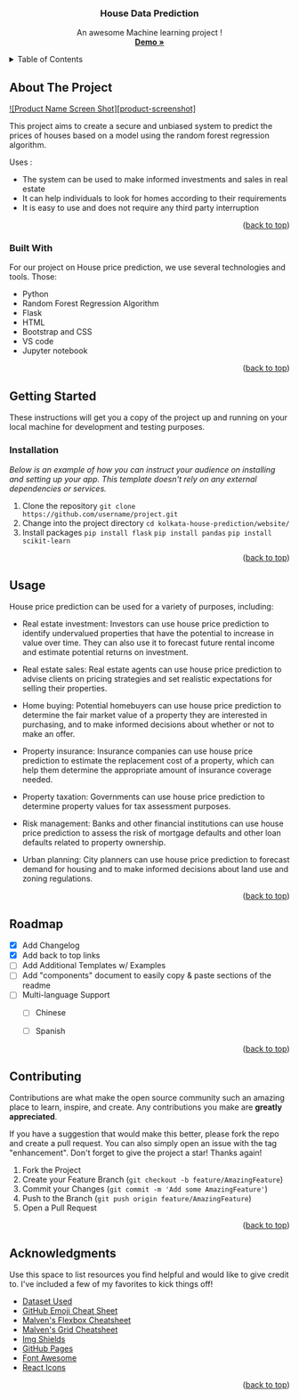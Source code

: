 <div align="center" id="readme-top">

  <h3 align="center">House Data Prediction</h3>

  <p align="center">
    An awesome Machine learning project !
    <br />
    <a href="https://github.com/othneildrew/Best-README-Template"><strong>Demo »</strong></a>
</div>



<!-- TABLE OF CONTENTS -->
<details>
  <summary>Table of Contents</summary>
  <ol>
    <li>
      <a href="#about-the-project">About The Project</a>
      <ul>
        <li><a href="#built-with">Built With</a></li>
      </ul>
    </li>
    <li>
      <a href="#getting-started">Getting Started</a>
      <ul>
        <li><a href="#prerequisites">Prerequisites</a></li>
        <li><a href="#installation">Installation</a></li>
      </ul>
    </li>
    <li><a href="#usage">Usage</a></li>
    <li><a href="#contributing">Contributing</a></li>
    <li><a href="#acknowledgments">Acknowledgments</a></li>
  </ol>
</details>



<!-- ABOUT THE PROJECT -->
## About The Project

[![Product Name Screen Shot][product-screenshot]](https://example.com)

This project aims to create a secure and unbiased system to predict the prices of houses based on a model using the random forest regression algorithm.

Uses :
* The system can be used to make informed investments and sales in real estate
* It can help individuals to look for homes according to their requirements
* It is easy to use and does not require any third party interruption





<p align="right">(<a href="#readme-top">back to top</a>)</p>



### Built With

For our project on House price prediction, we use several technologies and tools. Those:

* Python
* Random Forest Regression Algorithm
* Flask
* HTML
* Bootstrap and CSS
* VS code
* Jupyter notebook

<p align="right">(<a href="#readme-top">back to top</a>)</p>



<!-- GETTING STARTED -->
## Getting Started

These instructions will get you a copy of the project up and running on your local machine for development and testing purposes.

### Installation

_Below is an example of how you can instruct your audience on installing and setting up your app. This template doesn't rely on any external dependencies or services._

1. Clone the repository
   ```git clone https://github.com/username/project.git```
2. Change into the project directory
	```cd kolkata-house-prediction/website/```
3. Install packages
   ```pip install flask```
   ```pip install pandas```
   ```pip install scikit-learn```

<p align="right">(<a href="#readme-top">back to top</a>)</p>



<!-- USAGE EXAMPLES -->
## Usage

House price prediction can be used for a variety of purposes, including:

* Real estate investment: Investors can use house price prediction to identify undervalued properties that have the potential to increase in value over time. They can also use it to forecast future rental income and estimate potential returns on investment.

* Real estate sales: Real estate agents can use house price prediction to advise clients on pricing strategies and set realistic expectations for selling their properties.

* Home buying: Potential homebuyers can use house price prediction to determine the fair market value of a property they are interested in purchasing, and to make informed decisions about whether or not to make an offer.

* Property insurance: Insurance companies can use house price prediction to estimate the replacement cost of a property, which can help them determine the appropriate amount of insurance coverage needed.

* Property taxation: Governments can use house price prediction to determine property values for tax assessment purposes.

* Risk management: Banks and other financial institutions can use house price prediction to assess the risk of mortgage defaults and other loan defaults related to property ownership.

* Urban planning: City planners can use house price prediction to forecast demand for housing and to make informed decisions about land use and zoning regulations.

<p align="right">(<a href="#readme-top">back to top</a>)</p>



<!-- ROADMAP -->
## Roadmap

- [x] Add Changelog
- [x] Add back to top links
- [ ] Add Additional Templates w/ Examples
- [ ] Add "components" document to easily copy & paste sections of the readme
- [ ] Multi-language Support
    - [ ] Chinese
    - [ ] Spanish



<p align="right">(<a href="#readme-top">back to top</a>)</p>



<!-- CONTRIBUTING -->
## Contributing

Contributions are what make the open source community such an amazing place to learn, inspire, and create. Any contributions you make are **greatly appreciated**.

If you have a suggestion that would make this better, please fork the repo and create a pull request. You can also simply open an issue with the tag "enhancement".
Don't forget to give the project a star! Thanks again!

1. Fork the Project
2. Create your Feature Branch (`git checkout -b feature/AmazingFeature`)
3. Commit your Changes (`git commit -m 'Add some AmazingFeature'`)
4. Push to the Branch (`git push origin feature/AmazingFeature`)
5. Open a Pull Request

<p align="right">(<a href="#readme-top">back to top</a>)</p>




<!-- ACKNOWLEDGMENTS -->
## Acknowledgments

Use this space to list resources you find helpful and would like to give credit to. I've included a few of my favorites to kick things off!

* [Dataset Used](https://www.kaggle.com/datasets)
* [GitHub Emoji Cheat Sheet](https://www.webpagefx.com/tools/emoji-cheat-sheet)
* [Malven's Flexbox Cheatsheet](https://flexbox.malven.co/)
* [Malven's Grid Cheatsheet](https://grid.malven.co/)
* [Img Shields](https://shields.io)
* [GitHub Pages](https://pages.github.com)
* [Font Awesome](https://fontawesome.com)
* [React Icons](https://react-icons.github.io/react-icons/search)

<p align="right">(<a href="#readme-top">back to top</a>)</p>


